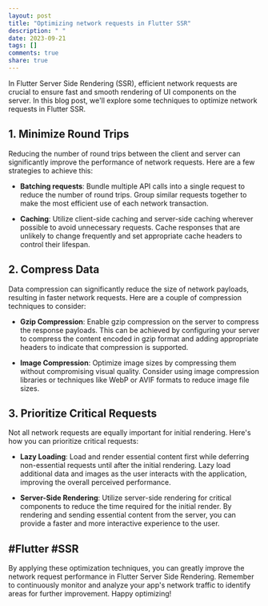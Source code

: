 ```yaml
---
layout: post
title: "Optimizing network requests in Flutter SSR"
description: " "
date: 2023-09-21
tags: []
comments: true
share: true
---
```


In Flutter Server Side Rendering (SSR), efficient network requests are crucial to ensure fast and smooth rendering of UI components on the server. In this blog post, we'll explore some techniques to optimize network requests in Flutter SSR.

## 1. Minimize Round Trips

Reducing the number of round trips between the client and server can significantly improve the performance of network requests. Here are a few strategies to achieve this:

- **Batching requests**: Bundle multiple API calls into a single request to reduce the number of round trips. Group similar requests together to make the most efficient use of each network transaction.

- **Caching**: Utilize client-side caching and server-side caching wherever possible to avoid unnecessary requests. Cache responses that are unlikely to change frequently and set appropriate cache headers to control their lifespan.

## 2. Compress Data

Data compression can significantly reduce the size of network payloads, resulting in faster network requests. Here are a couple of compression techniques to consider:

- **Gzip Compression**: Enable gzip compression on the server to compress the response payloads. This can be achieved by configuring your server to compress the content encoded in gzip format and adding appropriate headers to indicate that compression is supported.

- **Image Compression**: Optimize image sizes by compressing them without compromising visual quality. Consider using image compression libraries or techniques like WebP or AVIF formats to reduce image file sizes.

## 3. Prioritize Critical Requests

Not all network requests are equally important for initial rendering. Here's how you can prioritize critical requests:

- **Lazy Loading**: Load and render essential content first while deferring non-essential requests until after the initial rendering. Lazy load additional data and images as the user interacts with the application, improving the overall perceived performance.

- **Server-Side Rendering**: Utilize server-side rendering for critical components to reduce the time required for the initial render. By rendering and sending essential content from the server, you can provide a faster and more interactive experience to the user.

## #Flutter #SSR

By applying these optimization techniques, you can greatly improve the network request performance in Flutter Server Side Rendering. Remember to continuously monitor and analyze your app's network traffic to identify areas for further improvement. Happy optimizing!